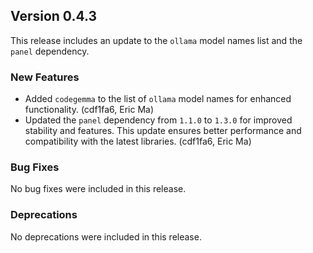 ## Version 0.4.3

This release includes an update to the `ollama` model names list and the `panel` dependency.

### New Features

- Added `codegemma` to the list of `ollama` model names for enhanced functionality. (cdf1fa6, Eric Ma)
- Updated the `panel` dependency from `1.1.0` to `1.3.0` for improved stability and features. This update ensures better performance and compatibility with the latest libraries. (cdf1fa6, Eric Ma)

### Bug Fixes

No bug fixes were included in this release.

### Deprecations

No deprecations were included in this release.
